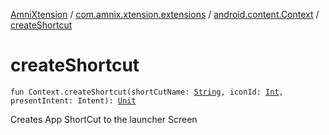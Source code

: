[AmniXtension](../../index.md) / [com.amnix.xtension.extensions](../index.md) / [android.content.Context](index.md) / [createShortcut](./create-shortcut.md)

# createShortcut

`fun Context.createShortcut(shortCutName: `[`String`](https://kotlinlang.org/api/latest/jvm/stdlib/kotlin/-string/index.html)`, iconId: `[`Int`](https://kotlinlang.org/api/latest/jvm/stdlib/kotlin/-int/index.html)`, presentIntent: Intent): `[`Unit`](https://kotlinlang.org/api/latest/jvm/stdlib/kotlin/-unit/index.html)

Creates App ShortCut to the launcher Screen

